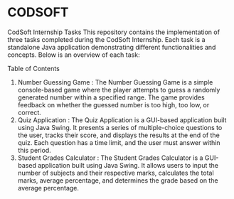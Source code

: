 # CODSOFT
CodSoft Internship Tasks
This repository contains the implementation of three tasks completed during the CodSoft Internship. Each task is a standalone Java application demonstrating different functionalities and concepts. Below is an overview of each task:

Table of Contents
1. Number Guessing Game : The Number Guessing Game is a simple console-based game where the player attempts to guess a randomly generated number within a specified range. The game provides feedback on whether the guessed number is too high, too low, or correct.
2. Quiz Application : The Quiz Application is a GUI-based application built using Java Swing. It presents a series of multiple-choice questions to the user, tracks their score, and displays the results at the end of the quiz. Each question has a time limit, and the user must answer within this period.
3. Student Grades Calculator : The Student Grades Calculator is a GUI-based application built using Java Swing. It allows users to input the number of subjects and their respective marks, calculates the total marks, average percentage, and determines the grade based on the average percentage.
